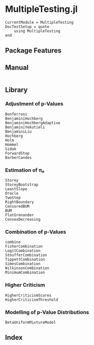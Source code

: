 # MultipleTesting.jl

```@meta
CurrentModule = MultipleTesting
DocTestSetup = quote
    using MultipleTesting
end
```


## Package Features

## Manual

```@contents
```

## Library

### Adjustment of p-Values

```@docs
Bonferroni
BenjaminiHochberg
BenjaminiHochbergAdaptive
BenjaminiYekutieli
BenjaminiLiu
Hochberg
Holm
Hommel
Sidak
ForwardStop
BarberCandes
```

### Estimation of π₀

```@docs
Storey
StoreyBootstrap
LeastSlope
Oracle
TwoStep
RightBoundary
CensoredBUM
BUM
FlatGrenander
ConvexDecreasing
```

### Combination of p-Values

```@docs
combine
FisherCombination
LogitCombination
StoufferCombination
TippettCombination
SimesCombination
WilkinsonCombination
MinimumCombination
```

### Higher Criticism

```@docs
HigherCriticismScores
HigherCriticismThreshold
```

### Modelling of p-Value Distributions

```@docs
BetaUniformMixtureModel
```


## Index

```@index
```
